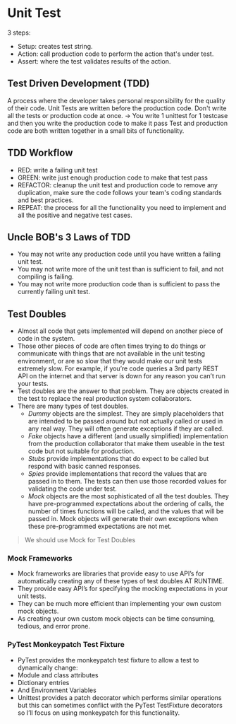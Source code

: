 # Unit Test

3 steps:

- Setup: creates test string.
- Action: call production code to perform the action that's under test.
- Assert: where the test validates results of the action.

## Test Driven Development (TDD)

A process where the developer takes personal responsibility for the quality of their code.
Unit Tests are written before the production code.
Don't write all the tests or production code at once.
-> You write 1 unittest for 1 testcase and then you write the production code to make it pass
Test and production code are both written together in a small bits of functionality.

## TDD Workflow

- RED: write a failing unit test
- GREEN: write just enough production code to make that test pass
- REFACTOR: cleanup the unit test and production code to remove any duplication, make sure the code follows your team's coding standards and best practices.
- REPEAT: the process for all the functionality you need to implement and all the positive and negative test cases.

## Uncle BOB's 3 Laws of TDD

- You may not write any production code until you have written a failing unit test.
- You may not write more of the unit test than is sufficient to fail, and not compiling is failing.
- You may not write more production code than is sufficient to pass the currently failing unit test.

## Test Doubles

- Almost all code that gets implemented will depend on another piece of code in the system.
- Those other pieces of code are often times trying to do things or communicate with things that are not available in the unit testing environment, or are so slow that they would make our unit tests extremely slow. For example, if you’re code queries a 3rd party REST API on the internet and that server is down for any reason you can’t run your tests.
- Test doubles are the answer to that problem. They are objects created in the test to replace the real production system collaborators.
- There are many types of test doubles.
  - _Dummy_ objects are the simplest. They are simply placeholders that are intended to be passed around but not actually called or used in any real way. They will often generate exceptions if they are called.
  - _Fake_ objects have a different (and usually simplified) implementation from the production collaborator that make them useable in the test code but not suitable for production.
  - _Stubs_ provide implementations that do expect to be called but respond with basic canned responses.
  - _Spies_ provide implementations that record the values that are passed in to them. The tests can then use those recorded values for validating the code under test.
  - _Mock_ objects are the most sophisticated of all the test doubles. They have pre-programmed expectations about the ordering of calls, the number of times functions will be called, and the values that will be passed in. Mock objects will generate their own exceptions when these pre-programmed expectations are not met.

> We should use Mock for Test Doubles

### Mock Frameworks

- Mock frameworks are libraries that provide easy to use API’s for automatically creating any of these types of test doubles AT RUNTIME.
- They provide easy API’s for specifying the mocking expectations in your unit tests.
- They can be much more efficient than implementing your own custom mock objects.
- As creating your own custom mock objects can be time consuming, tedious, and error prone.

### PyTest Monkeypatch Test Fixture

- PyTest provides the monkeypatch test fixture to allow a test to dynamically change:
- Module and class attributes
- Dictionary entries
- And Environment Variables
- Unittest provides a patch decorator which performs similar operations but this can sometimes conflict with the PyTest TestFixture decorators so I’ll focus on using monkeypatch for this functionality.
